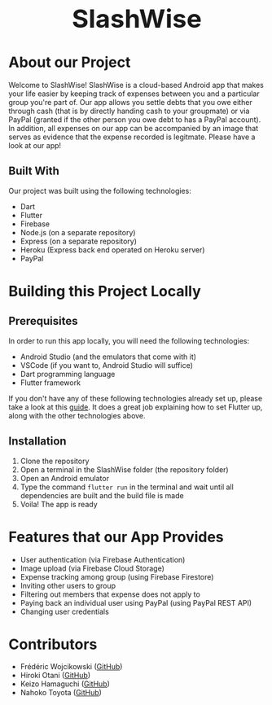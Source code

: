 <h1 align="center" style=font-size:50px>
SlashWise
</h1>

# About our Project
Welcome to SlashWise! SlashWise is a cloud-based Android app that makes your life easier by keeping track of expenses between you and a particular group you're part of. Our app allows you settle debts that you owe either through cash (that is by directly handing cash to your groupmate) or via PayPal (granted if the other person you owe debt to has a PayPal account). In addition, all expenses on our app can be accompanied by an image that serves as evidence that the expense recorded is legitmate. Please have a look at our app!

## Built With
Our project was built using the following technologies:
* Dart
* Flutter
* Firebase
* Node.js (on a separate repository) 
* Express (on a separate repository)
* Heroku (Express back end operated on Heroku server)
* PayPal

# Building this Project Locally

## Prerequisites
In order to run this app locally, you will need the following technologies:
* Android Studio (and the emulators that come with it)
* VSCode (if you want to, Android Studio will suffice)
* Dart programming language
* Flutter framework

If you don't have any of these following technologies already set up, please take a look at this [guide](https://flutter.dev/docs/get-started/install). It does a great job explaining how to set Flutter up, along with the other technologies above.

## Installation
1. Clone the repository
2. Open a terminal in the SlashWise folder (the repository folder)
3. Open an Android emulator 
4. Type the command ```flutter run``` in the terminal and wait until all dependencies are built and the build file is made
5. Voila! The app is ready

# Features that our App Provides
* User authentication (via Firebase Authentication)
* Image upload (via Firebase Cloud Storage)
* Expense tracking among group (using Firebase Firestore)
* Inviting other users to group
* Filtering out members that expense does not apply to 
* Paying back an individual user using PayPal (using PayPal REST API)
* Changing user credentials

# Contributors
* Frédéric Wojcikowski ([GitHub](https://github.com/oFrederic))
* Hiroki Otani ([GitHub](https://github.com/HirokiOtani))
* Keizo Hamaguchi ([GitHub](https://github.com/GuchiAtWork))
* Nahoko Toyota ([GitHub](https://github.com/tNahoko))
